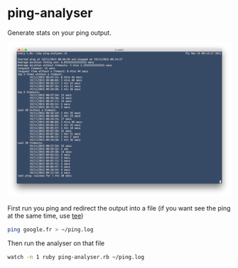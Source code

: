 # ping-analyser

Generate stats on your ping output. 

![Screenshot](screenshot.png)

First run you ping and redirect the output into a file (if you want see the ping at the same time, use [tee](https://en.wikipedia.org/wiki/Tee_(command)))

```bash
ping google.fr > ~/ping.log
```

Then run the analyser on that file

```bash
watch -n 1 ruby ping-analyser.rb ~/ping.log
```

